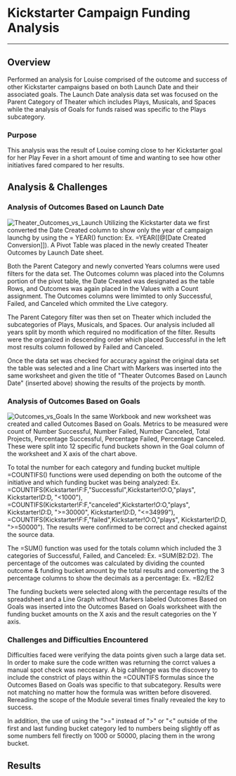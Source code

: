 # Kickstarter Campaign Funding Analysis
---
## Overview
Performed an analysis for Louise comprised of the outcome and success of other Kickstarter campaigns based on both Launch Date and their associated goals.   The Launch Date analysis data set was focused on the Parent Category of Theater which includes Plays, Musicals, and Spaces while the analysis of Goals for funds raised was specific to the Plays subcategory.   

### Purpose
This analysis was the result of Louise coming close to her Kickstarter goal for her Play Fever in a short amount of time and wanting to see how other initiatives fared compared to her results.

## Analysis & Challenges
### Analysis of Outcomes Based on Launch Date
![Theater_Outcomes_vs_Launch](https://user-images.githubusercontent.com/84201082/123518244-077abf00-d673-11eb-8c36-0579e6c78bab.png)
Utilizing the Kickstarter data we first converted the Date Created column to show only the year of campaign launchg by using the = YEAR() function: Ex. =YEAR([@[Date Created Conversion]]).   A Pivot Table was placed in the newly created Theater Outcomes by Launch Date sheet. 

Both the Parent Category and newly converted Years columns were used filters for the data set.   The Outcomes column was placed into the Columns portion of the pivot table, the Date Created was designated as the table Rows, and Outcomes was again placed in the Values with a Count assignment.  The Outcomes columns were limimted to only Successful, Failed, and Canceled which ommited the Live category.   

The Parent Category filter was then set on Theater which included the subcategories of Plays, Musicals, and Spaces.   Our analysis included all years split by month which required no modification of the filter.   Results were the organized in descending order which placed Successful in the left most results column followed by Failed and Canceled.

Once the data set was checked for accuracy against the original data set the table was selected and a line Chart with Markers was inserted into the same worksheet and given the title of "Theater Outcomes Based on Launch Date" (inserted above) showing the results of the projects by month.

### Analysis of Outcomes Based on Goals
![Outcomes_vs_Goals](https://user-images.githubusercontent.com/84201082/123518280-2ed18c00-d673-11eb-8fe1-9d1e1c69aa04.png)
In the same Workbook and new worksheet was created and called Outcomes Based on Goals.   Metrics to be measured were count of Number Successful, Number Failed, Number Canceled, Total Projects, Percentage Successful, Percentage Failed, Percentage Canceled.   These were split into 12 specific fund buckets shown in the Goal column of the worksheet and X axis of the chart above.

To total the number for each category and funding bucket multiple =COUNTIFS() functions were used depending on both the outcome of the initiative and which funding bucket was being analyzed: Ex. =COUNTIFS(Kickstarter!$F:$F,"Successful",Kickstarter!$O:$O,"plays", Kickstarter!$D:$D, "<1000"), =COUNTIFS(Kickstarter!$F:$F,"canceled",Kickstarter!$O:$O,"plays", Kickstarter!$D:$D, ">=30000", Kickstarter!$D:$D, "<=34999"), =COUNTIFS(Kickstarter!$F:$F,"failed",Kickstarter!$O:$O,"plays", Kickstarter!$D:$D, ">=50000").   The results were confirmed to be correct and checked against the source data.

The =SUM() function was used for the totals column which included the 3 categories of Successful, Failed, and Canceled: Ex. =SUM(B2:D2).   The percentage of the outcomes was calculated by dividing the counted outcome & funding bucket amount by the total results and converting the 3 percentage columns to show the decimals as a percentage: Ex. =B2/E2

The funding buckets were selected along with the percentage results of the spreadsheet and a Line Graph without Markers labeled Outcomes Based on Goals was inserted into the Outcomes Based on Goals worksheet with the funding bucket amounts on the X axis and the result categories on the Y axis. 

### Challenges and Difficulties Encountered
Difficulties faced were verifying the data points given such a large data set.   In order to make sure the code written was returning the corrct values a manual spot check was neccesary.   A big cahllenge was the discovery to include the constrict of plays within the =COUNTIFS formulas since the Outcomes Based on Goals was specific to that subcategory.   Results were not matching no matter how the formula was written before disovered. Rereading the scope of the Module several times finally revealed the key to success.

In addition, the use of using the ">=" instead of ">" or "<" outside of the first and last funding bucket category led to numbers being slightly off as some numbers fell firectly on 1000 or 50000, placing them in the wrong bucket.

## Results
